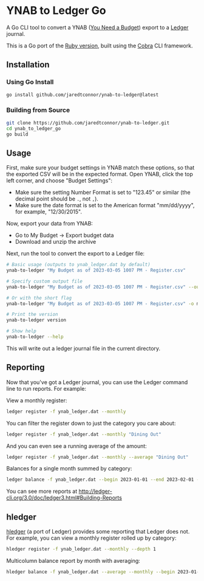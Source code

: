 # YNAB to Ledger Go

A Go CLI tool to convert a YNAB ([You Need a Budget](https://www.youneedabudget.com)) export to a [Ledger](http://ledger-cli.org) journal.

This is a Go port of the [Ruby version](https://github.com/pgr0ss/ynab_to_ledger), built using the [Cobra](https://github.com/spf13/cobra) CLI framework.

## Installation

### Using Go Install

```bash
go install github.com/jaredtconnor/ynab-to-ledger@latest
```

### Building from Source

```bash
git clone https://github.com/jaredtconnor/ynab-to-ledger.git
cd ynab_to_ledger_go
go build
```

## Usage

First, make sure your budget settings in YNAB match these options, so that the exported CSV will be in the expected format. Open YNAB, click the top left corner, and choose "Budget Settings":

- Make sure the setting Number Format is set to "123.45" or similar (the decimal point should be `.`, not `,`).
- Make sure the date format is set to the American format "mm/dd/yyyy", for example, "12/30/2015".

Now, export your data from YNAB:

* Go to My Budget -> Export budget data
* Download and unzip the archive

Next, run the tool to convert the export to a Ledger file:

```bash
# Basic usage (outputs to ynab_ledger.dat by default)
ynab-to-ledger "My Budget as of 2023-03-05 1007 PM - Register.csv"

# Specify custom output file
ynab-to-ledger "My Budget as of 2023-03-05 1007 PM - Register.csv" --output my_budget.dat

# Or with the short flag
ynab-to-ledger "My Budget as of 2023-03-05 1007 PM - Register.csv" -o my_budget.dat

# Print the version
ynab-to-ledger version

# Show help
ynab-to-ledger --help
```

This will write out a ledger journal file in the current directory.

## Reporting

Now that you've got a Ledger journal, you can use the Ledger command line to run reports. For example:

View a monthly register:

```bash
ledger register -f ynab_ledger.dat --monthly
```

You can filter the register down to just the category you care about:

```bash
ledger register -f ynab_ledger.dat --monthly "Dining Out"
```

And you can even see a running average of the amount:

```bash
ledger register -f ynab_ledger.dat --monthly --average "Dining Out"
```

Balances for a single month summed by category:

```bash
ledger balance -f ynab_ledger.dat --begin 2023-01-01 --end 2023-02-01 --depth 1
```

You can see more reports at http://ledger-cli.org/3.0/doc/ledger3.html#Building-Reports

## hledger

[hledger](http://hledger.org/) (a port of Ledger) provides some reporting that Ledger does not. For example, you can view a monthly register rolled up by category:

```bash
hledger register -f ynab_ledger.dat --monthly --depth 1
```

Multicolumn balance report by month with averaging:

```bash
hledger balance -f ynab_ledger.dat --average --monthly --begin 2023-01-01 --end 2023-12-31
```
